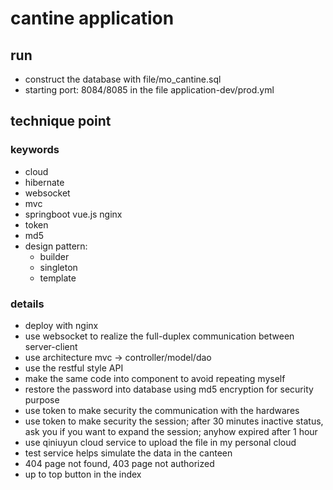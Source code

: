# cantine application
## run
* construct the database with file/mo_cantine.sql
* starting port: 8084/8085 in the file application-dev/prod.yml
## technique point
### keywords
* cloud
* hibernate
* websocket
* mvc
* springboot vue.js nginx
* token 
* md5
* design pattern:
    * builder
    * singleton
    * template
### details
* deploy with nginx 
* use websocket to realize the full-duplex communication between server-client
* use architecture mvc -> controller/model/dao
* use the restful style API
* make the same code into component to avoid repeating myself
* restore the password into database using md5 encryption for security purpose
* use token to make security the communication with the hardwares
* use token to make security the session; after 30 minutes inactive status, ask you if you want to expand the session; anyhow expired after 1 hour
* use qiniuyun cloud service to upload the file in my personal cloud
* test service helps simulate the data in the canteen
* 404 page not found, 403 page not authorized
* up to top button in the index
